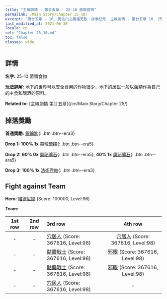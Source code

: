 ```yaml
---
title: "主線劇情 - 第廿五章 - 25-10 菌類食物"
permalink: /Main Story/Chapter 25_10/
excerpt: "第廿五章 - 10. 魔法门之英雄无敌：战争纪元  主線劇情 - 第廿五章_10. 25-10 菌類食物"
last_modified_at: 2021-06-30
locale: cn
ref: "Chapter 25_10.md"
toc: false
classes: wide
---
```


## 詳情

 **名字:** 25-10 菌類食物

 **玩法詳解:** 地下的世界可以安全食用的作物很少，地下的居民一般以菌類作為自己的主食和釀酒的原料。

 **Related to:** [主線劇情 第廿五章](/cn/Main Story/Chapter 25/)

## 掉落獎勵

 **首通獎勵:** [銀鑰匙](/cn/Items/con_693/){: .btn .btn--era3}

 **Drop 1:** **100% 1x** [靈魂硫磺](/cn/Items/mat_85/){: .btn .btn--era5}

 **Drop 2:** **60% 0x** [奧祕礦石](/cn/Items/mat_75/){: .btn .btn--era5}, **40% 1x** [奧祕礦石](/cn/Items/mat_75/){: .btn .btn--era5}

 **Drop 3:** **100% 1x** [法術卷軸](/cn/Items/con_694/){: .btn .btn--era3}


## Fight against Team
 **Hero:** [維德尼娜](/cn/heroes/Vidomina/) (Score: 100000, Level:96)

 **Team:**


  | 1st row | 2nd row | 3rd row | 4th row |
  |:----:|:----:|:----|:----:|
  | - | - | [穴居人](/cn/units/Troglodyte/) (Score: 367616, Level:98)  | [穴居人](/cn/units/Troglodyte/) (Score: 367616, Level:98)  |
  | - | - | [骷髏戰士](/cn/units/Skeleton/) (Score: 367616, Level:98)  | [邪眼](/cn/units/Beholder/) (Score: 367616, Level:98)  |
  | - | - | [骷髏戰士](/cn/units/Skeleton/) (Score: 367616, Level:98)  | [邪眼](/cn/units/Beholder/) (Score: 367616, Level:98)  |
  | - | - | [穴居人](/cn/units/Troglodyte/) (Score: 367616, Level:98)  | - |


